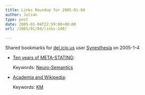 ```yaml
---
title: Links Roundup for 2005-01-04
author: Julian
type: post
date: 2005-01-04T22:59:00+00:00
url: /2005/01/04/links-148/

---
```

Shared bookmarks for [del.icio.us][1] user  [Synesthesia][2] on 2005-1-4

  * [Ten years of META-STATING][3]:
   
    Keywords: [Neuro-Semantics][4]
  * [Academia and Wikipedia][5]:
   
    Keywords: [KM][6]

 [1]: http://del.icio.us/
 [2]: http://del.icio.us/synesthesia
 [3]: http://www.neurosemantics.com/Articles/Meta-Stating-10years.htm "http://www.neurosemantics.com/Articles/Meta-Stating-10years.htm"
 [4]: http://del.icio.us/synesthesia/Neuro-Semantics
 [5]: http://www.zephoria.org/thoughts/archives/2005/01/04/academia_and_wikipedia.html "http://www.zephoria.org/thoughts/archives/2005/01/04/academia_and_wikipedia.html"
 [6]: http://del.icio.us/synesthesia/KM